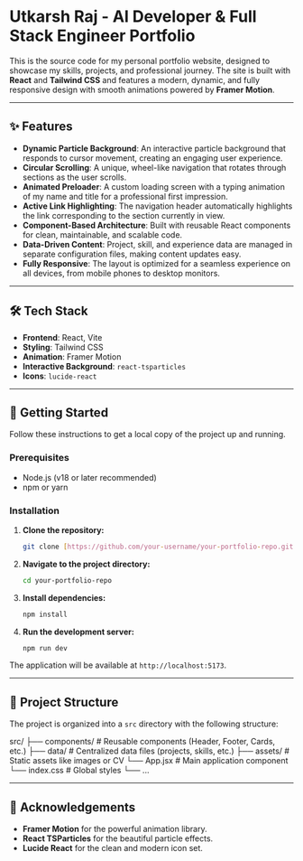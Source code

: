 # Utkarsh Raj - AI Developer & Full Stack Engineer Portfolio

This is the source code for my personal portfolio website, designed to showcase my skills, projects, and professional journey. The site is built with **React** and **Tailwind CSS** and features a modern, dynamic, and fully responsive design with smooth animations powered by **Framer Motion**.

---

## ✨ Features

- **Dynamic Particle Background**: An interactive particle background that responds to cursor movement, creating an engaging user experience.
- **Circular Scrolling**: A unique, wheel-like navigation that rotates through sections as the user scrolls.
- **Animated Preloader**: A custom loading screen with a typing animation of my name and title for a professional first impression.
- **Active Link Highlighting**: The navigation header automatically highlights the link corresponding to the section currently in view.
- **Component-Based Architecture**: Built with reusable React components for clean, maintainable, and scalable code.
- **Data-Driven Content**: Project, skill, and experience data are managed in separate configuration files, making content updates easy.
- **Fully Responsive**: The layout is optimized for a seamless experience on all devices, from mobile phones to desktop monitors.

---

## 🛠️ Tech Stack

- **Frontend**: React, Vite
- **Styling**: Tailwind CSS
- **Animation**: Framer Motion
- **Interactive Background**: `react-tsparticles`
- **Icons**: `lucide-react`

---

## 🚀 Getting Started

Follow these instructions to get a local copy of the project up and running.

### Prerequisites

- Node.js (v18 or later recommended)
- npm or yarn

### Installation

1.  **Clone the repository:**
    ```bash
    git clone [https://github.com/your-username/your-portfolio-repo.git](https://github.com/your-username/your-portfolio-repo.git)
    ```

2.  **Navigate to the project directory:**
    ```bash
    cd your-portfolio-repo
    ```

3.  **Install dependencies:**
    ```bash
    npm install
    ```

4.  **Run the development server:**
    ```bash
    npm run dev
    ```

The application will be available at `http://localhost:5173`.

---

## 📂 Project Structure

The project is organized into a `src` directory with the following structure:


src/
├── components/     # Reusable components (Header, Footer, Cards, etc.)
├── data/           # Centralized data files (projects, skills, etc.)
├── assets/         # Static assets like images or CV
└── App.jsx         # Main application component
└── index.css       # Global styles
└── ...


---

## 🙏 Acknowledgements

- **Framer Motion** for the powerful animation library.
- **React TSParticles** for the beautiful particle effects.
- **Lucide React** for the clean and modern icon set.
